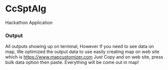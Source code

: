 # CcSptAlg
Hackathon Application

### Output
All outputs showing up on terminal, However If you need to see data on map, We optimized the output data to use easily creating map on web site which is https://www.mapcustomizer.com 
Just Copy and on web site, press bulk data option then paste. Everything will be come out in map!
